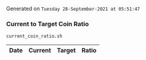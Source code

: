 Generated on `Tuesday 28-September-2021 at 05:51:47`

### Current to Target Coin Ratio
`current_coin_ratio.sh`

Date|Current|Target|Ratio
---|---|---|---
